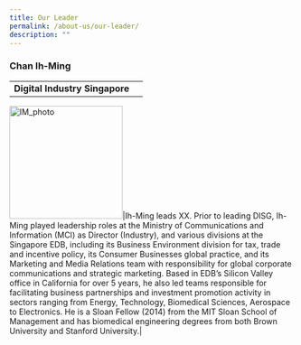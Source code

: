 ```yaml
---
title: Our Leader
permalink: /about-us/our-leader/
description: ""
---
```

### Chan Ih-Ming

|  |  |
| -------- | -------- |
|**Digital Industry Singapore**

<img width="200" alt="IM_photo" src="/images//images/ih_ming.jpg">|Ih-Ming leads XX. Prior to leading DISG, Ih-Ming played leadership roles at the Ministry of Communications and Information (MCI) as Director (Industry), and various divisions at the Singapore EDB, including its Business Environment division for tax, trade and incentive policy, its Consumer Businesses global practice, and its Marketing and Media Relations team with responsibility for global corporate communications and strategic marketing.  Based in EDB’s Silicon Valley office in California for over 5 years, he also led teams responsible for facilitating business partnerships and investment promotion activity in sectors ranging from Energy, Technology, Biomedical Sciences, Aerospace to Electronics. He is a Sloan Fellow (2014) from the MIT Sloan School of Management and has biomedical engineering degrees from both Brown University and Stanford University.|